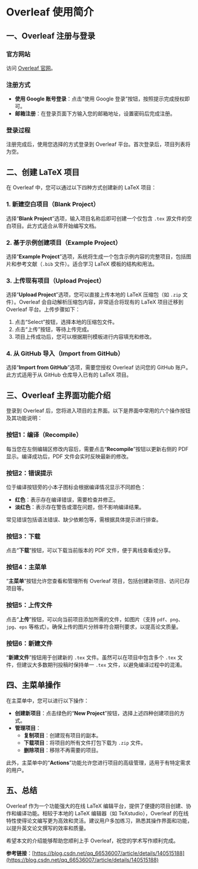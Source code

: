 # Overleaf 使用简介

## 一、Overleaf 注册与登录

### 官方网站
访问 [Overleaf 官网](https://www.overleaf.com/)。

### 注册方式
- **使用 Google 账号登录**：点击“使用 Google 登录”按钮，按照提示完成授权即可。
- **邮箱注册**：在登录页面下方输入您的邮箱地址，设置密码后完成注册。

### 登录过程
注册完成后，使用您选择的方式登录到 Overleaf 平台。首次登录后，项目列表将为空。

## 二、创建 LaTeX 项目

在 Overleaf 中，您可以通过以下四种方式创建新的 LaTeX 项目：

### 1. 新建空白项目（Blank Project）
选择“**Blank Project**”选项，输入项目名称后即可创建一个仅包含 `.tex` 源文件的空白项目。此方式适合从零开始编写文档。

### 2. 基于示例创建项目（Example Project）
选择“**Example Project**”选项，系统将生成一个包含示例内容的完整项目，包括图片和参考文献（`.bib` 文件）。适合学习 LaTeX 模板的结构和用法。

### 3. 上传现有项目（Upload Project）
选择“**Upload Project**”选项，您可以直接上传本地的 LaTeX 压缩包（如 `.zip` 文件）。Overleaf 会自动解析压缩包内容，非常适合将现有的 LaTeX 项目迁移到 Overleaf 平台。上传步骤如下：
1. 点击“Select”按钮，选择本地的压缩包文件。
2. 点击“上传”按钮，等待上传完成。
3. 项目上传成功后，您可以根据期刊模板进行内容填充和修改。

### 4. 从 GitHub 导入（Import from GitHub）
选择“**Import from GitHub**”选项，需要您授权 Overleaf 访问您的 GitHub 账户。此方式适用于从 GitHub 仓库导入已有的 LaTeX 项目。

## 三、Overleaf 主界面功能介绍

登录到 Overleaf 后，您将进入项目的主界面。以下是界面中常用的六个操作按钮及其功能说明：

### 按钮1：编译（Recompile）
每当您在左侧编辑区修改内容后，需要点击“**Recompile**”按钮以更新右侧的 PDF 显示。编译成功后，PDF 文件会实时反映最新的修改。

### 按钮2：错误提示
位于编译按钮旁的小本子图标会根据编译情况显示不同颜色：
- **红色**：表示存在编译错误，需要检查并修正。
- **淡红色**：表示存在警告或潜在问题，但不影响编译结果。

常见错误包括语法错误、缺少依赖包等，需根据具体提示进行排查。

### 按钮3：下载
点击“**下载**”按钮，可以下载当前版本的 PDF 文件，便于离线查看或分享。

### 按钮4：主菜单
“**主菜单**”按钮允许您查看和管理所有 Overleaf 项目，包括创建新项目、访问已存项目等。

### 按钮5：上传文件
点击“**上传**”按钮，可以向当前项目添加所需的文件，如图片（支持 `pdf`、`png`、`jpg`、`eps` 等格式）。确保上传的图片分辨率符合期刊要求，以提高论文质量。

### 按钮6：新建文件
“**新建文件**”按钮用于创建新的 `.tex` 文件。虽然可以在项目中包含多个 `.tex` 文件，但建议大多数期刊投稿时保持单一 `.tex` 文件，以避免编译过程中的混淆。

## 四、主菜单操作

在主菜单中，您可以进行以下操作：

- **创建新项目**：点击绿色的“**New Project**”按钮，选择上述四种创建项目的方式。
- **管理项目**：
  - **复制项目**：创建现有项目的副本。
  - **下载项目**：将项目的所有文件打包下载为 `.zip` 文件。
  - **删除项目**：移除不再需要的项目。
  
此外，主菜单中的“**Actions**”功能允许您进行项目的高级管理，适用于有特定需求的用户。

## 五、总结

Overleaf 作为一个功能强大的在线 LaTeX 编辑平台，提供了便捷的项目创建、协作和编译功能。相较于本地的 LaTeX 编辑器（如 TeXstudio），Overleaf 的在线特性使得论文编写更为高效和灵活。建议用户多加练习，熟悉其操作界面和功能，以提升英文论文撰写的效率和质量。

希望本文的介绍能够帮助您顺利上手 Overleaf，祝您的学术写作顺利完成。



**参考链接**：[https://blog.csdn.net/qq_66536007/article/details/140515188](https://blog.csdn.net/qq_66536007/article/details/140515188)
